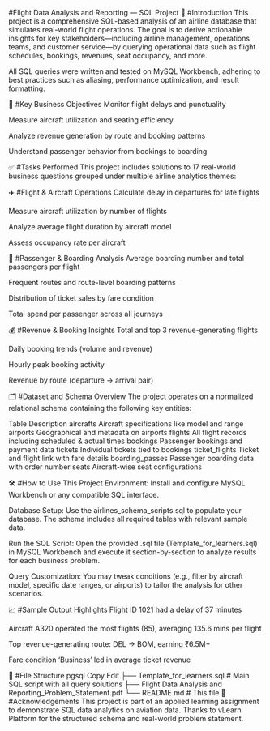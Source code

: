 #Flight Data Analysis and Reporting — SQL Project
📌 #Introduction
This project is a comprehensive SQL-based analysis of an airline database that simulates real-world flight operations. The goal is to derive actionable insights for key stakeholders—including airline management, operations teams, and customer service—by querying operational data such as flight schedules, bookings, revenues, seat occupancy, and more.

All SQL queries were written and tested on MySQL Workbench, adhering to best practices such as aliasing, performance optimization, and result formatting.

🧠 #Key Business Objectives
Monitor flight delays and punctuality

Measure aircraft utilization and seating efficiency

Analyze revenue generation by route and booking patterns

Understand passenger behavior from bookings to boarding

✅ #Tasks Performed
This project includes solutions to 17 real-world business questions grouped under multiple airline analytics themes:

✈️ #Flight & Aircraft Operations
Calculate delay in departures for late flights

Measure aircraft utilization by number of flights

Analyze average flight duration by aircraft model

Assess occupancy rate per aircraft

💺 #Passenger & Boarding Analysis
Average boarding number and total passengers per flight

Frequent routes and route-level boarding patterns

Distribution of ticket sales by fare condition

Total spend per passenger across all journeys

💰 #Revenue & Booking Insights
Total and top 3 revenue-generating flights

Daily booking trends (volume and revenue)

Hourly peak booking activity

Revenue by route (departure → arrival pair)

🗂️ #Dataset and Schema Overview
The project operates on a normalized relational schema containing the following key entities:

Table	Description
aircrafts	Aircraft specifications like model and range
airports	Geographical and metadata on airports
flights	All flight records including scheduled & actual times
bookings	Passenger bookings and payment data
tickets	Individual tickets tied to bookings
ticket_flights	Ticket and flight link with fare details
boarding_passes	Passenger boarding data with order number
seats	Aircraft-wise seat configurations

🛠️ #How to Use This Project
Environment:
Install and configure MySQL Workbench or any compatible SQL interface.

Database Setup:
Use the airlines_schema_scripts.sql to populate your database. The schema includes all required tables with relevant sample data.

Run the SQL Script:
Open the provided .sql file (Template_for_learners.sql) in MySQL Workbench and execute it section-by-section to analyze results for each business problem.

Query Customization:
You may tweak conditions (e.g., filter by aircraft model, specific date ranges, or airports) to tailor the analysis for other scenarios.

📈 #Sample Output Highlights
Flight ID 1021 had a delay of 37 minutes

Aircraft A320 operated the most flights (85), averaging 135.6 mins per flight

Top revenue-generating route: DEL → BOM, earning ₹6.5M+

Fare condition ‘Business’ led in average ticket revenue

📁 #File Structure
pgsql
Copy
Edit
├── Template_for_learners.sql       # Main SQL script with all query solutions
├── Flight Data Analysis and Reporting_Problem_Statement.pdf
└── README.md                       # This file
🙌 #Acknowledgements
This project is part of an applied learning assignment to demonstrate SQL data analytics on aviation data. Thanks to vLearn Platform for the structured schema and real-world problem statement.
